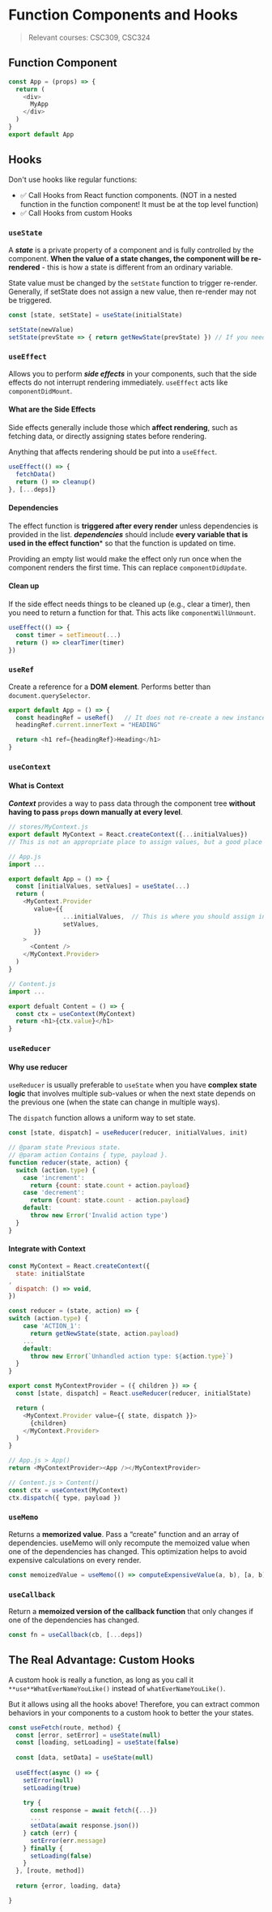 # Function Components and Hooks

> Relevant courses: CSC309, CSC324

## Function Component

```js
const App = (props) => {
  return (
    <div>
      MyApp
    </div>
  )
}
export default App
```

## Hooks

Don't use hooks like regular functions:

- ✅ Call Hooks from React function components. (NOT in a nested function in the function component! It must be at the top level function)
- ✅ Call Hooks from custom Hooks 

### `useState`

A ***state*** is a private property of a component and is fully controlled by the component. **When the value of a state changes, the component will be re-rendered** - this is how a state is different from an ordinary variable.

State value must be changed by the `setState` function to trigger re-render. Generally, if setState does not assign a new value, then re-render may not be triggered.

```js
const [state, setState] = useState(initialState)

setState(newValue)
setState(prevState => { return getNewState(prevState) }) // If you need access to previous state
```

### `useEffect`

Allows you to perform ***side effects*** in your components, such that the side effects do not interrupt rendering immediately. `useEffect` acts like `componentDidMount`.

#### What are the Side Effects

Side effects generally include those which **affect rendering**, such as fetching data, or directly assigning states before rendering. 

Anything that affects rendering should be put into a `useEffect`.

```js
useEffect(() => {
  fetchData()
  return () => cleanup() 
}, [...deps]}
```

#### Dependencies

The effect function is **triggered after every render** unless dependencies is provided in the list. ***dependencies*** should include **every variable that is used in the effect function*** so that the function is updated on time. 

Providing an empty list would make the effect only run once when the component renders the first time. This can replace `componentDidUpdate`.

#### Clean up

If the side effect needs things to be cleaned up (e.g., clear a timer), then you need to return a function for that. This acts like `componentWillUnmount`.

```js
useEffect(() => {
  const timer = setTimeout(...)
  return () => clearTimer(timer) 
})
```

### `useRef`

Create a reference for a **DOM element**. Performs better than `document.querySelector`.

```js
export default App = () => {
  const headingRef = useRef()   // It does not re-create a new instance when the element re-render.
  headingRef.current.innerText = "HEADING"

  return <h1 ref={headingRef}>Heading</h1>
}
```

### `useContext`

#### What is Context

***Context*** provides a way to pass data through the component tree **without having to pass `props` down manually at every level**.

```js
// stores/MyContext.js
export default MyContext = React.createContext({...initialValues}) 
// This is not an appropriate place to assign values, but a good place to define types.

// App.js
import ...

export default App = () => {
  const [initialValues, setValues] = useState(...)
  return (
    <MyContext.Provider 
       value={{
               ...initialValues,  // This is where you should assign initial values
               setValues,
       }}
    >
      <Content />
    </MyContext.Provider>
  )
}

// Content.js
import ...

export defualt Content = () => {
  const ctx = useContext(MyContext)
  return <h1>{ctx.value}</h1>
}
```

### `useReducer`

#### Why use reducer

`useReducer` is usually preferable to `useState` when you have **complex state logic** that involves multiple sub-values or when the next state depends on the previous one (when the state can change in multiple ways). 

The `dispatch` function allows a uniform way to set state.

```js
const [state, dispatch] = useReducer(reducer, initialValues, init)

// @param state Previous state.
// @param action Contains { type, payload }.
function reducer(state, action) {
  switch (action.type) {
    case 'increment':
      return {count: state.count + action.payload}
    case 'decrement':
      return {count: state.count - action.payload}
    default:
      throw new Error('Invalid action type')
  }
}
```

#### Integrate with Context

```js
const MyContext = React.createContext({
  state: initialState
,
  dispatch: () => void,
})

const reducer = (state, action) => {
switch (action.type) {
    case 'ACTION_1':
      return getNewState(state, action.payload)
    ...
    default:
      throw new Error(`Unhandled action type: ${action.type}`)
  }
}

export const MyContextProvider = ({ children }) => {
  const [state, dispatch] = React.useReducer(reducer, initialState)

  return (
    <MyContext.Provider value={{ state, dispatch }}>
      {children}
    </MyContext.Provider>
  )
}

// App.js > App()
return <MyContextProvider><App /></MyContextProvider>

// Content.js > Content()
const ctx = useContext(MyContext)
ctx.dispatch({ type, payload })
```

### `useMemo`

Returns a **memorized value**. Pass a “create” function and an array of dependencies. useMemo will only recompute the memoized value when one of the dependencies has changed. This optimization helps to avoid expensive calculations on every render.

```js
const memoizedValue = useMemo(() => computeExpensiveValue(a, b), [a, b])
```

### `useCallback`

Return a **memoized version of the callback function** that only changes if one of the dependencies has changed.

```js
const fn = useCallback(cb, [...deps])
```

## The Real Advantage: Custom Hooks

A custom hook is really a function, as long as you call it `**use**WhatEverNameYouLike()` instead of `whatEverNameYouLike()`.

But it allows using all the hooks above! Therefore, you can extract common behaviors in your components to a custom hook to better the your states.

```js
const useFetch(route, method) {
  const [error, setError] = useState(null)
  const [loading, setLoading] = useState(false)
  
  const [data, setData] = useState(null)
  
  useEffect(async () => {
    setError(null)
    setLoading(true)
    
    try {
      const response = await fetch({...})
      ...
      setData(await response.json())
    } catch (err) {
      setError(err.message)
    } finally {
      setLoading(false)
    }   
  }, [route, method])
  
  return {error, loading, data}

}
```



